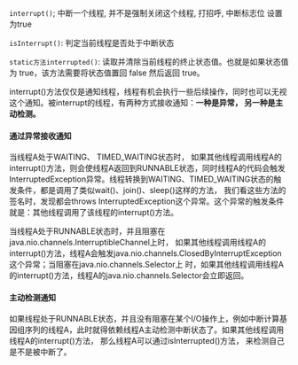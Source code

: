 `interrupt()`; 中断一个线程, 并不是强制关闭这个线程, 打招呼, 中断标志位 设置为true

`isInterrupt()`: 判定当前线程是否处于中断状态

`static方法interrupted()`: 读取并清除当前线程的终止状态值。也就是如果状态值为 true，该方法需要将状态值置回 false 然后返回 true。



interrupt()方法仅仅是通知线程，线程有机会执行一些后续操作，同时也可以无视这个通知。被interrupt的线程，有两种方式接收通知：**一种是异常， 另一种是主动检测。**

#### 通过异常接收通知

当线程A处于WAITING、 TIMED_WAITING状态时， 如果其他线程调用线程A的interrupt()方法，则会使线程A返回到RUNNABLE状态，同时线程A的代码会触发InterruptedException异常。线程转换到WAITING、TIMED_WAITING状态的触发条件，都是调用了类似wait()、join()、sleep()这样的方法， 我们看这些方法的签名时，发现都会throws InterruptedException这个异常。这个异常的触发条件就是：其他线程调用了该线程的interrupt()方法。

当线程A处于RUNNABLE状态时，并且阻塞在java.nio.channels.InterruptibleChannel上时， 如果其他线程调用线程A的interrupt()方法，线程A会触发java.nio.channels.ClosedByInterruptException这个异常；当阻塞在java.nio.channels.Selector上
时，如果其他线程调用线程A的interrupt()方法，线程A的java.nio.channels.Selector会立即返回。



#### 主动检测通知

如果线程处于RUNNABLE状态，并且没有阻塞在某个I/O操作上，例如中断计算基因组序列的线程A，此时就得依赖线程A主动检测中断状态了。如果其他线程调用线程A的interrupt()方法， 那么线程A可以通过isInterrupted()方法， 来检测自己是不是被中断了。











